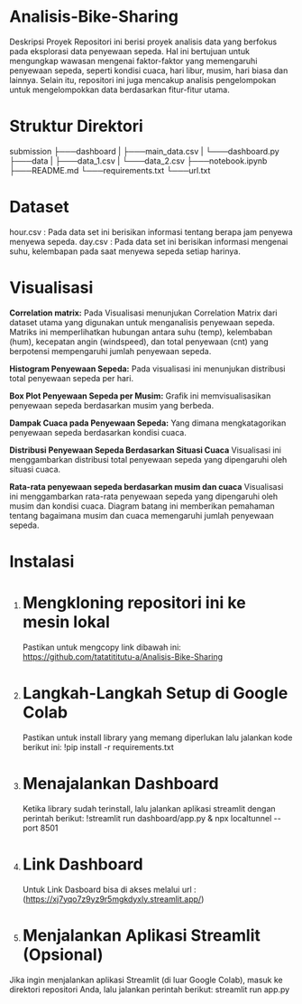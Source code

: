 # Analisis-Bike-Sharing
Deskripsi Proyek 
Repositori ini berisi proyek analisis data yang berfokus pada eksplorasi data penyewaan sepeda. Hal ini bertujuan untuk mengungkap wawasan mengenai faktor-faktor yang memengaruhi penyewaan sepeda, seperti kondisi cuaca, hari libur, musim, hari biasa dan lainnya. Selain itu, repositori ini juga mencakup analisis pengelompokan untuk mengelompokkan data berdasarkan fitur-fitur utama.

# Struktur Direktori
submission
├───dashboard
| ├───main_data.csv
| └───dashboard.py
├───data
| ├───data_1.csv
| └───data_2.csv
├───notebook.ipynb
├───README.md
└───requirements.txt
└───url.txt

# Dataset
hour.csv : Pada data set ini berisikan informasi tentang berapa jam penyewa menyewa sepeda.
day.csv : Pada data set ini berisikan informasi mengenai suhu, kelembapan pada saat menyewa sepeda setiap harinya.

# Visualisasi
**Correlation matrix:**
 Pada Visualisasi menunjukan Correlation Matrix dari dataset utama yang digunakan untuk menganalisis penyewaan sepeda. Matriks ini memperlihatkan hubungan antara suhu (temp), kelembaban (hum), kecepatan angin (windspeed), dan total penyewaan (cnt) yang berpotensi mempengaruhi jumlah penyewaan sepeda.

**Histogram Penyewaan Sepeda:**
 Pada visualisasi ini menunjukan distribusi total penyewaan sepeda per hari.

**Box Plot Penyewaan Sepeda per Musim:**
  Grafik ini memvisualisasikan penyewaan sepeda berdasarkan musim yang berbeda.
  
**Dampak Cuaca pada Penyewaan Sepeda:**
  Yang dimana mengkatagorikan penyewaan sepeda berdasarkan kondisi cuaca.
  
**Distribusi Penyewaan Sepeda Berdasarkan Situasi Cuaca**
  Visualisasi ini menggambarkan distribusi total penyewaan sepeda yang dipengaruhi oleh situasi cuaca. 
  
 **Rata-rata penyewaan sepeda berdasarkan musim dan cuaca**
  Visualisasi ini menggambarkan rata-rata penyewaan sepeda yang dipengaruhi oleh musim dan kondisi cuaca. Diagram batang ini memberikan pemahaman tentang bagaimana musim dan cuaca memengaruhi jumlah penyewaan sepeda.
  
# Instalasi
1. # Mengkloning repositori ini ke mesin lokal
   
   Pastikan untuk mengcopy link dibawah ini: https://github.com/tatatititutu-a/Analisis-Bike-Sharing

2. # Langkah-Langkah Setup di Google Colab
   
   Pastikan untuk install library yang memang diperlukan lalu jalankan kode berikut ini:
   !pip install -r requirements.txt
   
3. # Menajalankan Dashboard

   Ketika library sudah terinstall, lalu jalankan aplikasi streamlit dengan perintah berikut:
   !streamlit run dashboard/app.py & npx localtunnel --port 8501

4. # Link Dashboard
   
   Untuk Link Dasboard bisa di akses melalui url :(https://xj7yqo7z9yz9r5mgkdyxly.streamlit.app/)

5. # Menjalankan Aplikasi Streamlit (Opsional)
   
  Jika ingin menjalankan aplikasi Streamlit (di luar Google Colab), masuk ke direktori repositori Anda, lalu jalankan perintah berikut: streamlit run app.py 
